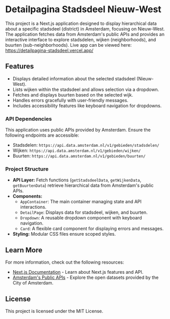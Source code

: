# Detailpagina Stadsdeel Nieuw-West

This project is a Next.js application designed to display hierarchical data about a specific stadsdeel (district) in Amsterdam, focusing on Nieuw-West. The application fetches data from Amsterdam's public APIs and provides an interactive interface to explore stadsdelen, wijken (neighborhoods), and buurten (sub-neighborhoods).
Live app can be viewed here: https://detailpagina-stadsdeel.vercel.app/

## Features

- Displays detailed information about the selected stadsdeel (Nieuw-West).
- Lists wijken within the stadsdeel and allows selection via a dropdown.
- Fetches and displays buurten based on the selected wijk.
- Handles errors gracefully with user-friendly messages.
- Includes accessibility features like keyboard navigation for dropdowns.

[//]: # (## Getting Started)
[//]: # ()
[//]: # (### Prerequisites)
[//]: # ()
[//]: # (Ensure you have the following installed on your system:)
[//]: # ()
[//]: # (- Node.js &#40;v16 or later recommended&#41;)
[//]: # (- npm, yarn, pnpm, or bun &#40;your choice of package manager&#41;)
[//]: # ()
[//]: # (### Installation)

[//]: # ()
[//]: # (1. Clone the repository:)

[//]: # ()
[//]: # (   ```bash)

[//]: # (   git clone https://github.com/michaelzon/detailpagina-stadsdeel.git)

[//]: # (   cd detailpagina-stadsdeel)

[//]: # (   ```)

[//]: # ()
[//]: # (2. Install dependencies:)

[//]: # ()
[//]: # (   ```bash)

[//]: # (   npm install)

[//]: # (   # or)

[//]: # (   yarn install)

[//]: # (   # or)

[//]: # (   pnpm install)

[//]: # (   ```)

[//]: # ()
[//]: # (### Running the Development Server)

[//]: # ()
[//]: # (Start the development server:)

[//]: # ()
[//]: # (```bash)

[//]: # (npm run dev)

[//]: # (# or)

[//]: # (yarn dev)

[//]: # (# or)

[//]: # (pnpm dev)

[//]: # (# or)

[//]: # (bun dev)

[//]: # (```)

[//]: # ()
[//]: # (Open [http://localhost:3000]&#40;http://localhost:3000&#41; in your browser to view the application.)

### API Dependencies

This application uses public APIs provided by Amsterdam. Ensure the following endpoints are accessible:

- Stadsdelen: `https://api.data.amsterdam.nl/v1/gebieden/stadsdelen/`
- Wijken: `https://api.data.amsterdam.nl/v1/gebieden/wijken/`
- Buurten: `https://api.data.amsterdam.nl/v1/gebieden/buurten/`

### Project Structure

- **API Layer:** Fetch functions (`getStadsdeelData`, `getWijkenData`, `getBuurtenData`) retrieve hierarchical data from Amsterdam's public APIs.
- **Components:**
    - `AppContainer`: The main container managing state and API interactions.
    - `DetailPage`: Displays data for stadsdeel, wijken, and buurten.
    - `Dropdown`: A reusable dropdown component with keyboard navigation.
    - `Card`: A flexible card component for displaying errors and messages.
- **Styling:** Modular CSS files ensure scoped styles.

[//]: # (## Deployment)

[//]: # ()
[//]: # (To deploy the application:)

[//]: # ()
[//]: # (1. Build the project:)

[//]: # ()
[//]: # (   ```bash)

[//]: # (   npm run build)

[//]: # (   # or)

[//]: # (   yarn build)

[//]: # (   # or)

[//]: # (   pnpm build)

[//]: # (   ```)

[//]: # ()
[//]: # (2. Start the production server locally:)

[//]: # ()
[//]: # (   ```bash)

[//]: # (   npm start)

[//]: # (   # or)

[//]: # (   yarn start)

[//]: # (   # or)

[//]: # (   pnpm start)

[//]: # (   ```)

[//]: # ()
[//]: # (3. Alternatively, deploy the app on [Vercel]&#40;https://vercel.com/&#41; for production hosting. Check the [Next.js deployment documentation]&#40;https://nextjs.org/docs/deployment&#41; for details.)


[//]: # (### Local Development Tips)

[//]: # ()
[//]: # (- Use the browser's developer tools to debug API requests and responses.)

[//]: # (- Use the included `skeleton-loader.svg` to indicate loading states for data.)

## Learn More

For more information, check out the following resources:

- [Next.js Documentation](https://nextjs.org/docs) - Learn about Next.js features and API.
- [Amsterdam's Public APIs](https://data.amsterdam.nl) - Explore the open datasets provided by the City of Amsterdam.

[//]: # (## Author)

[//]: # ()
[//]: # (This project was created by [Michael Zonneveld]&#40;https://github.com/michaelzon&#41; for Gemeente Amsterdam.)

[//]: # ()
[//]: # (View the repository: [GitHub]&#40;https://github.com/michaelzon/detailpagina-stadsdeel&#41;)

## License

This project is licensed under the MIT License.